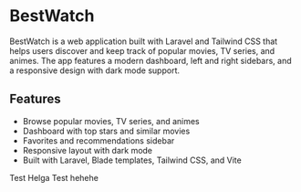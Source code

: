 # BestWatch

BestWatch is a web application built with Laravel and Tailwind CSS that helps users discover and keep track of popular movies, TV series, and animes. The app features a modern dashboard, left and right sidebars, and a responsive design with dark mode support.

## Features

- Browse popular movies, TV series, and animes
- Dashboard with top stars and similar movies
- Favorites and recommendations sidebar
- Responsive layout with dark mode
- Built with Laravel, Blade templates, Tailwind CSS, and Vite

Test Helga
Test hehehe